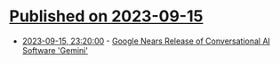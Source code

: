 # [Published on 2023-09-15](index.md)

* [2023-09-15, 23:20:00](https://tech.slashdot.org/story/23/09/15/1958200/google-nears-release-of-conversational-ai-software-gemini?utm_source=rss1.0mainlinkanon&utm_medium=feed) - [Google Nears Release of Conversational AI Software 'Gemini'](https://tech.slashdot.org/story/23/09/15/1958200/google-nears-release-of-conversational-ai-software-gemini?utm_source=rss1.0mainlinkanon&utm_medium=feed)

